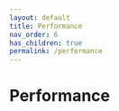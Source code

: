 ```yaml
---
layout: default
title: Performance
nav_order: 6
has_children: true
permalink: /performance
---
```


# [](#performance)Performance
